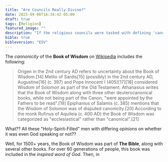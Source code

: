```yaml
---
title: "Are Councils Really Divine?"
date: 2025-09-06T16:34:42-05:00
draft: true
tags: [Religion]
featured_image: ""
description: "If the religious councils were tasked with defining 'canon of scripture', allegedly while 'inspired', then why did they take hundreds of years to declare it? Why did they make mistakes they had to correct later? Is the Holy Spirit error-prone? Does the Holy Spirit change his mind?"
bible: true
bibleversion: "ESV"
---
```


The *cannonicity* of the **Book of Wisdom** on [Wikipedia](https://en.wikipedia.org/wiki/Book_of_Wisdom#Canonicity) includes the following:

> Origen in the 2nd century AD refers to uncertainty about the Book of Wisdom.[14] Melito of Sardis[15] (possibly) in the 2nd century AD, Augustine[16] (c. 397) and Pope Innocent I (405)[17][18] considered Wisdom of Solomon as part of the Old Testament. Athanasius writes that the Book of Wisdom along with three other deuterocanonical books, while not being part of the Canon, "were appointed by the Fathers to be read".[19] Epiphanius of Salamis (c. 385) mentions that the Wisdom of Solomon was of disputed canonicity.[20] According to the monk Rufinus of Aquileia (c. 400 AD) the Book of Wisdom was categorized as "ecclesiastical" rather than "canonical".[21]

What?? All these "Holy-Spirit-Filled" men with differing opinions on whether it was even God speaking or not??

Well, for 1500+ years, the Book of Wisdom was part of **The Bible**, along with several other books. For over 60 generations of people, this book was included in the *inspired word of God*.  Then, in 


